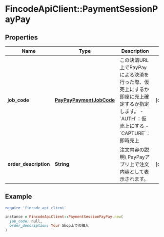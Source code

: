 # FincodeApiClient::PaymentSessionPayPay

## Properties

| Name | Type | Description | Notes |
| ---- | ---- | ----------- | ----- |
| **job_code** | [**PayPayPaymentJobCode**](PayPayPaymentJobCode.md) | この決済URL上でPayPayによる決済を行った際、仮売上にするか即座に売上確定するか指定します。  - &#x60;AUTH&#x60;：仮売上にする - &#x60;CAPTURE&#x60;：即時売上  | [optional] |
| **order_description** | **String** | 注文内容の説明\\ PayPayアプリ上で注文内容として表示されます。  | [optional] |

## Example

```ruby
require 'fincode_api_client'

instance = FincodeApiClient::PaymentSessionPayPay.new(
  job_code: null,
  order_description: Your Shop上での購入
)
```

